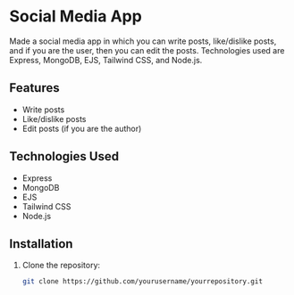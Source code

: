 # Social Media App

Made a social media app in which you can write posts, like/dislike posts, and if you are the user, then you can edit the posts. Technologies used are Express, MongoDB, EJS, Tailwind CSS, and Node.js.

## Features

- Write posts
- Like/dislike posts
- Edit posts (if you are the author)

## Technologies Used

- Express
- MongoDB
- EJS
- Tailwind CSS
- Node.js

## Installation

1. Clone the repository:
   ```sh
   git clone https://github.com/yourusername/yourrepository.git

